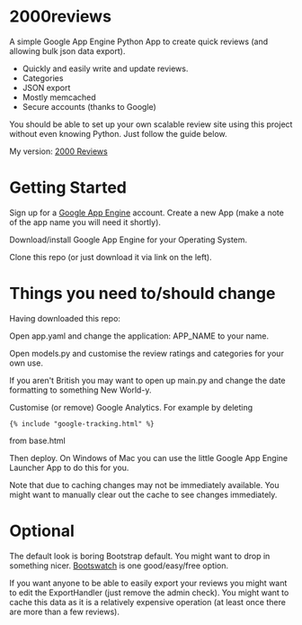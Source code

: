 # 2000reviews

A simple Google App Engine Python App to create quick reviews (and allowing bulk json data export).

* Quickly and easily write and update reviews.
* Categories
* JSON export
* Mostly memcached
* Secure accounts (thanks to Google)

You should be able to set up your own scalable review site using this project without even knowing Python. Just follow the guide below.

My version: [2000 Reviews](http://2000reviews.appspot.com)

# Getting Started

Sign up for a [Google App Engine](http://appengine.google.com) account. Create a new App (make a note of the app name you will need it shortly).

Download/install Google App Engine for your Operating System.

Clone this repo (or just download it via link on the left).

# Things you need to/should change

Having downloaded this repo:

Open app.yaml and change the application: APP_NAME to your name.

Open models.py and customise the review ratings and categories for your own use.

If you aren't British you may want to open up main.py and change the date formatting to something New World-y.

Customise (or remove) Google Analytics. For example by deleting

`{% include "google-tracking.html" %}`

from base.html

Then deploy. On Windows of Mac you can use the little Google App Engine Launcher App to do this for you.

Note that due to caching changes may not be immediately available. You might want to manually clear out the cache to see changes immediately.

# Optional

The default look is boring Bootstrap default. You might want to drop in something nicer. [Bootswatch](http://bootswatch.com/) is one good/easy/free option.

If you want anyone to be able to easily export your reviews you might want to edit the ExportHandler (just remove the admin check). You might want to cache this data as it is a relatively expensive operation (at least once there are more than a few reviews).
